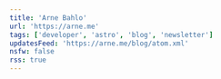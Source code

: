 ```yaml
---
title: 'Arne Bahlo'
url: 'https://arne.me'
tags: ['developer', 'astro', 'blog', 'newsletter']
updatesFeed: 'https://arne.me/blog/atom.xml'
nsfw: false
rss: true
---
```

